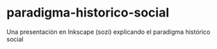paradigma-historico-social
==========================

Una presentación en Inkscape (sozi) explicando el paradigma histórico social